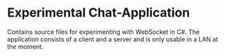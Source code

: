 # Experimental Chat-Application
Contains source files for experimenting with WebSocket in C#.
The application consists of a client and a server and is only usable in a LAN at the moment.